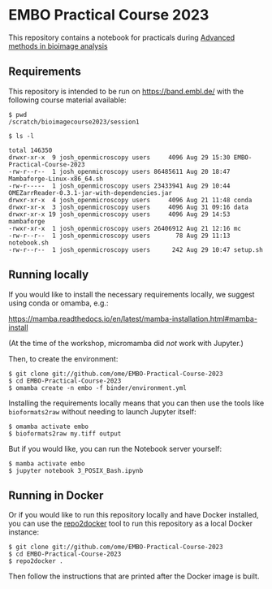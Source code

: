 # EMBO Practical Course 2023

This repository contains a notebook for practicals during
[Advanced methods in bioimage analysis](https://www.embl.org/about/info/course-and-conference-office/events/bia23-01/)

## Requirements

This repository is intended to be run on https://band.embl.de/
with the following course material available:

```
$ pwd
/scratch/bioimagecourse2023/session1

$ ls -l

total 146350
drwxr-xr-x  9 josh_openmicroscopy users     4096 Aug 29 15:30 EMBO-Practical-Course-2023
-rw-r--r--  1 josh_openmicroscopy users 86485611 Aug 20 18:47 Mambaforge-Linux-x86_64.sh
-rw-r-----  1 josh_openmicroscopy users 23433941 Aug 29 10:44 OMEZarrReader-0.3.1-jar-with-dependencies.jar
drwxr-xr-x  4 josh_openmicroscopy users     4096 Aug 21 11:48 conda
drwxr-xr-x  3 josh_openmicroscopy users     4096 Aug 31 09:16 data
drwxr-xr-x 19 josh_openmicroscopy users     4096 Aug 29 14:53 mambaforge
-rwxr-xr-x  1 josh_openmicroscopy users 26406912 Aug 21 12:16 mc
-rw-r--r--  1 josh_openmicroscopy users       78 Aug 29 11:13 notebook.sh
-rw-r--r--  1 josh_openmicroscopy users      242 Aug 29 10:47 setup.sh
```

## Running locally

If you would like to install the necessary requirements locally,
we suggest using conda or omamba, e.g.:

https://mamba.readthedocs.io/en/latest/mamba-installation.html#mamba-install

(At the time of the workshop, micromamba did *not* work with Jupyter.)

Then, to create the environment:

    $ git clone git://github.com/ome/EMBO-Practical-Course-2023
    $ cd EMBO-Practical-Course-2023
    $ omamba create -n embo -f binder/environment.yml

Installing the requirements locally means that you
can then use the tools like `bioformats2raw` without needing to launch
Jupyter itself:

    $ omamba activate embo
    $ bioformats2raw my.tiff output

But if you would like, you can run the Notebook server yourself:

    $ mamba activate embo
    $ jupyter notebook 3_POSIX_Bash.ipynb

## Running in Docker

Or if you would like to run this repository locally and have Docker installed,
you can use the [repo2docker](https://repo2docker.readthedocs.io/en/latest/)
tool to run this repository as a local Docker instance:

    $ git clone git://github.com/ome/EMBO-Practical-Course-2023
    $ cd EMBO-Practical-Course-2023
    $ repo2docker .

Then follow the instructions that are printed after the Docker image is built.
